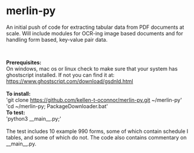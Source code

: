 # merlin-py

An initial push of code for extracting tabular data from PDF documents at scale. Will include modules for OCR-ing image based documents and for handling form based, key-value pair data.

<br>

<strong>Prerequisites:</strong>
<br>
On windows, mac os or linux check to make sure that your system has ghostscript installed. If not you can find it at: https://www.ghostscript.com/download/gsdnld.html
<br><br>
<strong>To install:</strong>
<br>
'git clone https://github.com/kellen-t-oconnor/merlin-py.git ~/merlin-py'
<br>
'cd ~/merlin-py; PackageDownloader.bat'
<br>
<strong>To test:</strong>
<br>
<id>'python3 \_\_main\_\_.py;'</id>
<br>
<br>
The test includes 10 example 990 forms, some of which contain schedule I tables, and some of which do not. The code also contains commentary on \_\_main\_\_.py.
